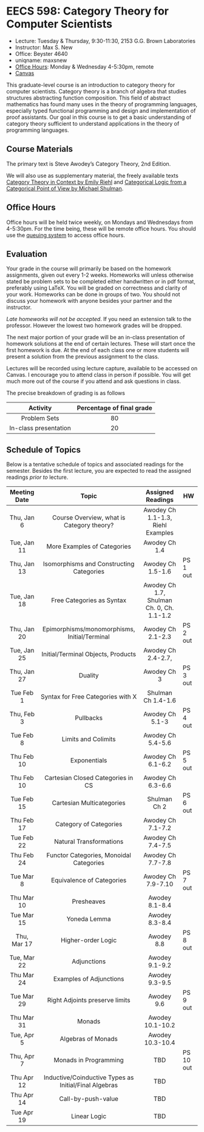 # EECS 598: Category Theory for Computer Scientists
- Lecture: Tuesday & Thursday, 9:30-11:30, 2153 G.G. Brown Laboratories
- Instructor: Max S. New
- Office: Beyster 4640
- uniqname: maxsnew
- [Office Hours][q]: Monday & Wednesday 4-5:30pm, remote
- [Canvas][canvas]

This graduate-level course is an introduction to category theory for
computer scientists. Category theory is a branch of algebra that
studies structures abstracting function composition. This field of
abstract mathematics has found many uses in the theory of programming
languages, especially typed functional programming and design and
implementation of proof assistants. Our goal in this course is to get
a basic understanding of category theory sufficient to understand
applications in the theory of programming languages.

## Course Materials
 
The primary text is Steve Awodey’s Category Theory, 2nd Edition.
 
We will also use as supplementary material, the freely available texts
[Category Theory in Context by Emily Riehl][ctc] and [Categorical
Logic from a Categorical Point of View by Michael Shulman][clcpov].

## Office Hours

Office hours will be held twice weekly, on Mondays and Wednesdays from
4-5:30pm. For the time being, these will be remote office hours. You
should use the [queuing system][q] to access office hours.

## Evaluation

Your grade in the course will primarily be based on the homework
assignments, given out every 1-2 weeks. Homeworks will unless
otherwise stated be problem sets to be completed either handwritten or
in pdf format, preferably using LaTeX. You will be graded on
correctness and clarity of your work. Homeworks can be done in groups
of two. You should not discuss your homework with anyone besides your
partner and the instructor.

*Late homeworks will not be accepted*. If you need an extension talk
to the professor. However the lowest two homework grades will be
dropped.

The next major portion of your grade will be an in-class presentation
of homework solutions at the end of certain lectures. These will start
once the first homework is due. At the end of each class one or more
students will present a solution from the previous assignment to the
class.

Lectures will be recorded using lecture capture, available to be
accessed on Canvas. I encourage you to attend class in person if
possible. You will get much more out of the course if you attend and
ask questions in class.

The precise breakdown of grading is as follows

| Activity               | Percentage of final grade |
|:----------------------:|:-------------------------:|
| Problem Sets           | 80                        |
| In-class presentation  | 20                        |

## Schedule of Topics

Below is a tentative schedule of topics and associated readings for
the semester. Besides the first lecture, you are expected to read the
assigned readings *prior to* lecture.


| Meeting Date | Topic                                                 | Assigned Readings                         | HW        |
|:------------:|:-----------------------------------------------------:|:-----------------------------------------:|-----------|
| Thu, Jan 6   | Course Overview, what is Category theory?             | Awodey Ch 1.1-1.3, Riehl Examples         |           |
| Tue, Jan 11  | More Examples of Categories                           | Awodey Ch 1.4                             |           |
| Thu, Jan 13  | Isomorphisms and Constructing Categories              | Awodey Ch 1.5-1.6                         | PS 1 out  |
| Tue, Jan 18  | Free Categories as Syntax                             | Awodey Ch 1.7, Shulman Ch. 0, Ch. 1.1-1.2 |           |
| Thu, Jan 20  | Epimorphisms/monomorphisms, Initial/Terminal          | Awodey Ch 2.1-2.3                         | PS 2 out  |
| Tue, Jan 25  | Initial/Terminal Objects, Products                    | Awodey Ch 2.4-2.7,                        |           |
| Thu, Jan 27  | Duality                                               | Awodey Ch 3                               | PS 3 out  |
| Tue Feb 1    | Syntax for Free Categories with X                     | Shulman Ch 1.4-1.6                        |           |
| Thu, Feb 3   | Pullbacks                                             | Awodey Ch 5.1-3                           | PS 4 out  |
| Tue Feb 8    | Limits and Colimits                                   | Awodey Ch 5.4-5.6                         |           |
| Thu Feb 10   | Exponentials                                          | Awodey Ch 6.1-6.2                         | PS 5 out  |
| Thu Feb 10   | Cartesian Closed Categories in CS                     | Awodey Ch 6.3-6.6                         |           |
| Tue Feb 15   | Cartesian Multicategories                             | Shulman Ch 2                              | PS 6 out  |
| Thu Feb 17   | Category of Categories                                | Awodey Ch 7.1-7.2                         |           |
| Tue Feb 22   | Natural Transformations                               | Awodey Ch 7.4-7.5                         |           |
| Thu Feb 24   | Functor Categories, Monoidal Categories               | Awodey Ch 7.7-7.8                         |           |
| Tue Mar 8    | Equivalence of Categories                             | Awodey Ch 7.9-7.10                        | PS 7 out  |
| Thu Mar 10   | Presheaves                                            | Awodey 8.1-8.4                            |           |
| Tue Mar 15   | Yoneda Lemma                                          | Awodey 8.3-8.4                            |           |
| Thu, Mar 17  | Higher-order Logic                                    | Awodey 8.8                                | PS 8 out  |
| Tue, Mar 22  | Adjunctions                                           | Awodey 9.1-9.2                            |           |
| Thu Mar 24   | Examples of Adjunctions                               | Awodey 9.3-9.5                            |           |
| Tue Mar 29   | Right Adjoints preserve limits                        | Awodey 9.6                                | PS 9 out  |
| Thu Mar 31   | Monads                                                | Awodey 10.1-10.2                          |           |
| Tue, Apr 5   | Algebras of Monads                                    | Awodey 10.3-10.4                          |           |
| Thu, Apr 7   | Monads in Programming                                 | TBD                                       | PS 10 out |
| Thu Apr 12   | Inductive/Coinductive Types as Initial/Final Algebras | TBD                                       |           |
| Thu Apr 14   | Call-by-push-value                                    | TBD                                       |           |
| Tue Apr 19   | Linear Logic                                          | TBD                                       |           |


[q]: https://oh.eecs.umich.edu/courses/eecs598
[ctc]: https://math.jhu.edu/~eriehl/context.pdf
[clcpov]: https://mikeshulman.github.io/catlog/catlog.pdf
[canvas]: https://umich.instructure.com/courses/493039
